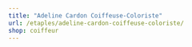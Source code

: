 ```yaml
---
title: "Adeline Cardon Coiffeuse-Coloriste"
url: /etaples/adeline-cardon-coiffeuse-coloriste/
shop: coiffeur
---
```

